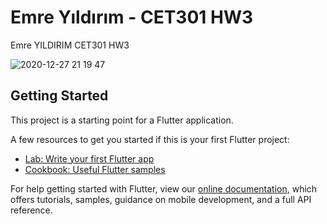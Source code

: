 # Emre Yıldırım - CET301 HW3

Emre YILDIRIM CET301 HW3

![2020-12-27 21 19 47](https://user-images.githubusercontent.com/44210684/103177837-108aff00-488f-11eb-8e58-d88b93e1a464.gif)

## Getting Started

This project is a starting point for a Flutter application.

A few resources to get you started if this is your first Flutter project:

- [Lab: Write your first Flutter app](https://flutter.dev/docs/get-started/codelab)
- [Cookbook: Useful Flutter samples](https://flutter.dev/docs/cookbook)

For help getting started with Flutter, view our
[online documentation](https://flutter.dev/docs), which offers tutorials,
samples, guidance on mobile development, and a full API reference.
